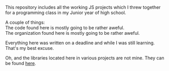 This repository includes all the working JS projects which I threw together for a programming class in my Junior year of high school.  
  
A couple of things:  
The code found here is mostly going to be rather aweful.  
The organization found here is mostly going to be rather aweful.  
  
Everything here was written on a deadline and while I was still learning. That's my best excuse.  
  
Oh, and the libraries located here in various projects are not mine. They can be found [here](https://p5js.org/libraries/).
